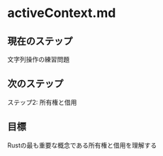 # activeContext.md

## 現在のステップ

文字列操作の練習問題

## 次のステップ

ステップ2: 所有権と借用

## 目標

Rustの最も重要な概念である所有権と借用を理解する